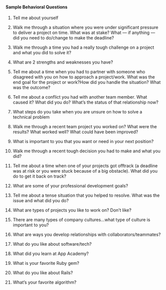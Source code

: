 #### Sample Behavioral Questions

1. Tell me about yourself

2. Walk me through a situation where you were under significant pressure to deliver a project on time. What was at stake? What — if anything — did you need to do/change to make the deadline?

3. Walk me through a time you had a really tough challenge on a project and what you did to solve it?

4. What are 2 strengths and weaknesses you have?

5. Tell me about a time when you had to partner with someone who disagreed with you on how to approach a project/work. What was the end goal for the project or work?How did you handle the situation? What was the outcome?

6. Tell me about a conflict you had with another team member. What caused it? What did you do? What’s the status of that relationship now?

7. What steps do you take when you are unsure on how to solve a technical problem

8. Walk me through a recent team project you worked on?  What were the results?  What worked well?  What could have been improved?

9. What is important to you that you want or need in your next position?

10. Walk me through a recent tough decision you had to make and what you did?

11. Tell me about a time when one of your projects got off­track (a deadline was at risk or you were stuck
because of a big obstacle). What did you do to get it back on track?

12. What are some of your professional development goals?

13. Tell me about a tense situation that you helped to resolve. What was the issue and what did you do?

14. What are types of projects you like to work on?  Don’t like?

15. There are many types of company cultures...what type of culture is important to you?

16. What are ways you develop relationships with collaborators/teammates?

17. What do you like about software/tech?

18. What did you learn at App Academy?

19. What is your favorite Ruby gem?

20. What do you like about Rails?

21. What’s your favorite algorithm?
